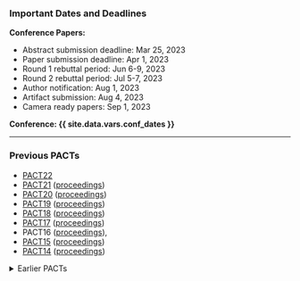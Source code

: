 
### Important Dates and Deadlines

**Conference Papers:**

- Abstract submission deadline: Mar 25, 2023
- Paper submission deadline: Apr 1, 2023
- Round 1 rebuttal period: Jun 6-9, 2023
- Round 2 rebuttal period: Jul 5-7, 2023
- Author notification: Aug 1, 2023
- Artifact submission: Aug 4, 2023
- Camera ready papers: Sep 1, 2023

<!--


**Posters:**

- <del>Poster Submission Deadline: September 1, 2022</del>
- <del>Author Notification: September 15, 2022</del>
- <del>Extended Abstract: September 29, 2022</del>
- <del>Poster Session: October 10, 2022</del>

**[ACM Student Research Competition](./src.html):**

- <del>Abstract Submission Deadline: September 8, 2022</del>
- <del>Author Notification: September 16, 2022</del>
- <del>SRC Poster Session: October 11, 2022</del>
- <del>SRC Finalist Presentations: October 12, 2022</del>

**[Student Travel Awards](attend.html#travel-awards):**

- <del>Application Deadline: October 5, 2022</del>

**Workshops and Tutorials:**

- Workshops/Tutorials: October 8&ndash;9, 2022

-->

**Conference: {{ site.data.vars.conf_dates }}**


---

### Previous PACTs

- [PACT22](https://pact22.cs.illinois.edu/index.html)
- [PACT21](http://pact21.snu.ac.kr/)
([proceedings](https://ieeexplore.ieee.org/xpl/conhome/9563009/proceeding))
- [PACT20](https://pact20.cc.gatech.edu/)
([proceedings](https://dl.acm.org/doi/proceedings/10.1145/3410463))
- [PACT19](https://hpc.pnl.gov/pact19/)
([proceedings](https://ieeexplore.ieee.org/xpl/conhome/8890589/proceeding))
- [PACT18](http://www.cs.ucy.ac.cy/conferences/pact2018/)
([proceedings](https://dl.acm.org/doi/proceedings/10.1145/3243176))
- [PACT17](https://parasol.tamu.edu/pact17/)
([proceedings](https://www.computer.org/csdl/proceedings/pact/2017/12OmNwbcJ4M))
- PACT16
([proceedings](https://dl.acm.org/doi/proceedings/10.1145/2967938)),
- [PACT15](https://sites.google.com/a/lbl.gov/pact2015/)
([proceedings](https://ieeexplore.ieee.org/xpl/conhome/7425426/proceeding))
- [PACT14](http://pact2014.pactconf.org/)
([proceedings](https://dl.acm.org/doi/proceedings/10.1145/2628071))
<details markdown="1">
<summary>Earlier PACTs</summary>
- [PACT13](http://conferences.inf.ed.ac.uk/pact2013/)
- [PACT12](http://pact2012.ece.northwestern.edu/index.html)
- [PACT11](https://parasol.tamu.edu/pact11/)
- [PACT10](http://www.complang.tuwien.ac.at/PACT-2010/)
- [PACT09](http://pact09.renci.org/)
- [PACT08](http://www.eecg.toronto.edu/pact/)
- [PACT07](http://pact07.cs.tamu.edu/)
- [PACT06](http://www.cs.virginia.edu/~pact2006/)
- [PACT05](http://pact05.ce.ucsc.edu/)
- [PACT04](https://home.mis.u-picardie.fr/~cerin/pact/)
- [PACT03](https://www.ccis.northeastern.edu/pact03/)
- [PACT02](http://moss.csc.ncsu.edu/pact02/)
- [PACT01](http://research.ac.upc.es/pact01/)
- [PACT00](http://eecs.oregonstate.edu/pact2000/)
- [PACT99](http://www.cs.ucy.ac.cy/~pact99/)
</details>

<!--

---

### Sponsors

#### Platinum

![Qualcomm](images-generated/qualcomm.png)

#### Gold

![Huawei](images-generated/huawei.png)

#### Supporters

![ACM SIGARCH](images/acm-sigarch-logo.png)

![IEEE Computer Society](images/ieee-cs-logo.png)

<div class="text-muted" markdown="1">
- [Technical Committee on Parallel Processing](https://tc.computer.org/tcpp/)
- [Technical Committee on Computer Architecture](https://ieeetcca.org/)
</div>

![IFIP](images/ifip-logo.png)

#### Academic

[![CS@Illinois](images-generated/illinois-wordmark.png)](https://cs.illinois.edu)

Supported by [Argonne National Laboratory](https://alcf.anl.gov).

-->
